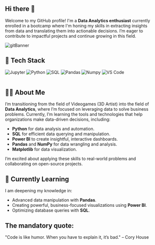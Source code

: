 ## Hi there 👋 <br>

Welcome to my GitHub profile! I'm a **Data Analytics enthusiast** currently enrolled in a bootcamp where I'm honing my skills in extracting insights from data and translating them into actionable decisions. I’m eager to contribute to impactful projects and continue growing in this field.

![gitBanner](https://github.com/user-attachments/assets/cc15144f-99d7-4224-bda6-15af4813a3f1)
## 🚀 Tech Stack <br>

![Jupyter](https://img.shields.io/badge/Jupyter-F37626.svg?&style=for-the-badge&logo=Jupyter&logoColor=white)
![Python](https://img.shields.io/badge/Python-14354C?style=for-the-badge&logo=python&logoColor=white)
![SQL](https://img.shields.io/badge/MySQL-005C84?style=for-the-badge&logo=mysql&logoColor=white)
![Pandas](https://img.shields.io/badge/pandas-150458.svg?style=for-the-badge&logo=pandas&logoColor=white)
![Numpy](https://img.shields.io/badge/NumPy-013243.svg?style=for-the-badge&logo=NumPy&logoColor=white)
![VS Code](https://img.shields.io/badge/Visual_Studio_Code-0078D4?style=for-the-badge&logo=visual%20studio%20code&logoColor=white) <br><br>

## 👩‍💻 About Me <br>

I’m transitioning from the field of Videogames (3D Artist) into the field of **Data Analytics**, where I’m focused on leveraging data to solve business problems. Currently, I’m learning the tools and technologies that help organizations make data-driven decisions, including:

- **Python** for data analysis and automation.
- **SQL** for efficient data querying and manipulation.
- **Power BI** to create insightful, interactive dashboards.
- **Pandas** and **NumPy** for data wrangling and analysis.
- **Matplotlib** for data visualization.

I’m excited about applying these skills to real-world problems and collaborating on open-source projects.

## 🌱 Currently Learning <br>

I am deepening my knowledge in:

- Advanced data manipulation with **Pandas**.
- Creating powerful, business-focused visualizations using **Power BI**.
- Optimizing database queries with **SQL**.

## The mandatory quote: <br>
"Code is like humor. When you have to explain it, it’s bad." – Cory House
<!--
**ICG216/ICG216** is a ✨ _special_ ✨ repository because its `README.md` (this file) appears on your GitHub profile.

Here are some ideas to get you started:

- 🔭 I’m currently working on ...
- 🌱 I’m currently learning ...
- 👯 I’m looking to collaborate on ...
- 🤔 I’m looking for help with ...
- 💬 Ask me about ...
- 📫 How to reach me: ...
- 😄 Pronouns: ...
- ⚡ Fun fact: ...
-->


